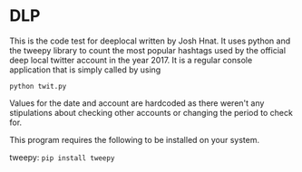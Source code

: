# DLP
This is the code test for deeplocal written by Josh Hnat. It uses python and the tweepy library to count the most 
popular hashtags used by the official deep local twitter account in the year 2017. It is a regular console application 
that is simply called by using

`python twit.py`

Values for the date and account are hardcoded as there weren't any stipulations about checking other accounts or 
changing the period to check for.

This program requires the following to be installed on your system.

tweepy: `pip install tweepy`
